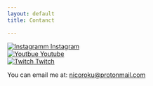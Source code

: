 ```yaml
---
layout: default
title: Contanct

---
```


<html lang="en">
<head>
  <meta charset="UTF-8" />
  <title>Hello, world!</title>
  <meta name="viewport" content="width=device-width,initial-scale=1" />
  <meta name="description" content="" />
  <link rel="icon" href="favicon.png">
</head>
<body>

<div class="box"> 
 <div class="boxcontainer">
  <a class="btxt" href="https://www.instagram.com/rokunoha/">
    <img class="cimg" src="{{ 'assets/icon/instagram.svg' | relative_url }}" alt="Instagramm">
  Instagram</a>
 </div>
 
 <div class="boxcontainer">
 <a class="btxt"  href="https://www.youtube.com/@Nicoroku">
    <img class="cimg" src="{{ 'assets/icon/youtube.svg'| relative_url }}" alt="Youtbue">
    Youtube
  </a>
 </div>
 <div class="boxcontainer">
 <a class="btxt" href="https://www.twitch.tv/rokunoha_">
    <img class="cimg" src="{{ 'assets/icon/twitch.svg'| relative_url }}" alt="Twitch">
  Twitch
  </a>


</div>
<p class="btxt">You can email me at: <a href="mailto:nicoroku@protonmail.com" class="mailto-link">nicoroku@protonmail.com</a></p>

 </div>
 </body>
</html>